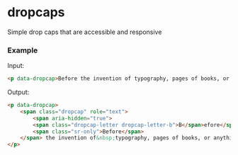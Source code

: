 # dropcaps
Simple drop caps that are accessible and responsive

### Example
Input:
```html
<p data-dropcap>Before the invention of typography, pages of books, or anything of a broadside nature, were printed from woodcuts, i.e.</p>
```

Output:
```html
<p data-dropcap>
    <span class="dropcap" role="text">
        <span aria-hidden="true">
        <span class="dropcap-letter dropcap-letter-b">B</span>efore</span>
        <span class="sr-only">Before</span>
    </span> the invention of&nbsp;typography, pages of books, or anything of a broadside nature, were printed from woodcuts, i.e.
</p>
```
